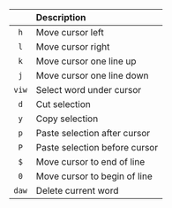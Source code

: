 |   | Description |
|:-:|:-|
| `h` | Move cursor left |
| `l` | Move cursor right |
| `k` | Move cursor one line up |
| `j` | Move cursor one line down |
| `viw` | Select word under cursor |
| `d` | Cut selection |
| `y` | Copy selection |
| `p` | Paste selection after cursor |
| `P` | Paste selection before cursor |
| `$` | Move cursor to end of line |
| `0` | Move cursor to begin of line |
| `daw` | Delete current word |
